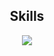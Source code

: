 <div align="center">
 <h2 align="center">Skills</h2>
    <img src="https://skillicons.dev/icons?i=c,go,python,bash,nodejs,docker,mongodb,redis,postgres,jenkins,rabbitmq,kafka,kubernetes,linux,git,nginx&perline=5" />
</div>
